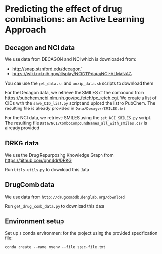 # Predicting the effect of drug combinations: an Active Learning Approach


## Decagon and NCI data

We use data from DECAGON and NCI which is downloaded from: 
- http://snap.stanford.edu/decagon/ 
- https://wiki.nci.nih.gov/display/NCIDTPdata/NCI-ALMANAC

You can use the ```get_data.sh``` and ```unzip_data.sh``` scripts to download them

For the Decagon data, we retrieve the SMILES of the compound from https://pubchem.ncbi.nlm.nih.gov/pc_fetch/pc_fetch.cgi. 
We create a list of CIDs with the ````save_CID_list.py```` script and upload the list to PubChem. 
The resulting file is already provided in ```Data/Decagon/SMILES.txt```

For the NCI data, we retrieve SMILES using the ````get_NCI_SMILES.py```` script. The resulting file 
```Data/NCI/ComboCompoundNames_all_with_smiles.csv``` is already provided

## DRKG data

We use the Drug Repurposing Knowledge Graph from https://github.com/gnn4dr/DRKG

Run ```Utils.utils.py``` to download this data

## DrugComb data

We use data from ```http://drugcombdb.denglab.org/download```

Run ````get_drug_comb_data.py```` to download this data

## Environment setup

Set up a conda environment for the project using the provided specification file:

```conda create --name myenv --file spec-file.txt```

